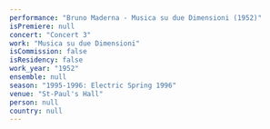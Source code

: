 ```yaml
---
performance: "Bruno Maderna - Musica su due Dimensioni (1952)"
isPremiere: null
concert: "Concert 3"
work: "Musica su due Dimensioni"
isCommission: false
isResidency: false
work_year: "1952"
ensemble: null
season: "1995-1996: Electric Spring 1996"
venue: "St-Paul's Hall"
person: null
country: null
---
```


